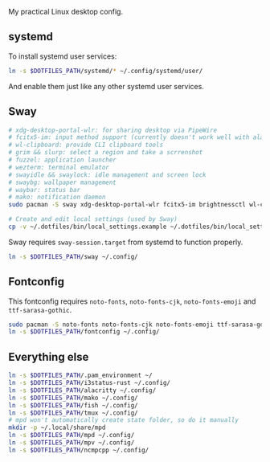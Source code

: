 My practical Linux desktop config.

## systemd
To install systemd user services:
```bash
ln -s $DOTFILES_PATH/systemd/* ~/.config/systemd/user/
```

And enable them just like any other systemd user services.

## Sway
```bash
# xdg-desktop-portal-wlr: for sharing desktop via PipeWire
# fcitx5-im: input method support (currently doesn't work well with alacritty)
# wl-clipboard: provide CLI clipboard tools
# grim && slurp: select a region and take a scrrenshot
# fuzzel: application launcher
# wezterm: terminal emulator
# swayidle && swaylock: idle management and screen lock
# swaybg: wallpaper management
# waybar: status bar
# mako: notification daemon
sudo pacman -S sway xdg-desktop-portal-wlr fcitx5-im brightnessctl wl-clipboard grim slurp swayidle swaylock swaybg mako

# Create and edit local settings (used by Sway)
cp -v ~/.dotfiles/bin/local_settings.example ~/.dotfiles/bin/local_settings
```

Sway requires `sway-session.target` from systemd to function properly.

```bash
ln -s $DOTFILES_PATH/sway ~/.config/
```

## Fontconfig
This fontconfig requires `noto-fonts`, `noto-fonts-cjk`, `noto-fonts-emoji` and `ttf-sarasa-gothic`.

```bash
sudo pacman -S noto-fonts noto-fonts-cjk noto-fonts-emoji ttf-sarasa-gothic
ln -s $DOTFILES_PATH/fontconfig ~/.config/
```

## Everything else
```bash
ln -s $DOTFILES_PATH/.pam_environment ~/
ln -s $DOTFILES_PATH/i3status-rust ~/.config/
ln -s $DOTFILES_PATH/alacritty ~/.config/
ln -s $DOTFILES_PATH/mako ~/.config/
ln -s $DOTFILES_PATH/fish ~/.config/
ln -s $DOTFILES_PATH/tmux ~/.config/
# mpd won't automatically create state folder, so do it manually
mkdir -p ~/.local/share/mpd
ln -s $DOTFILES_PATH/mpd ~/.config/
ln -s $DOTFILES_PATH/mpv ~/.config/
ln -s $DOTFILES_PATH/ncmpcpp ~/.config/
```

